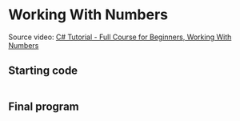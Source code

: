 # Working With Numbers

Source video: [C# Tutorial - Full Course for Beginners, Working With Numbers](https://youtu.be/GhQdlIFylQ8?t=2974)

## Starting code
```cs

```

## Final program
```cs

```